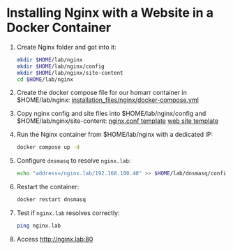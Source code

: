 # Installing Nginx with a Website in a Docker Container

1. Create Nginx folder and got into it:
   ```bash
   mkdir $HOME/lab/nginx
   mkdir $HOME/lab/nginx/config
   mkdir $HOME/lab/nginx/site-content
   cd $HOME/lab/nginx
   ```

2. Create the docker compose file for our homarr container in $HOME/lab/nginx:
   [installation_files/nginx/docker-compose.yml](/installation_files/nginx/docker-compose.yml)

3. Copy nginx config and site files into $HOME/lab/nginx/config and $HOME/lab/nginx/site-content:
   [nginx.conf template](/installation_files/nginx/config/nginx.conf)
   [web site template](/installation_files/nginx/site-content/)

4. Run the Nginx container from $HOME/lab/nginx with a dedicated IP:
   ```sh
   docker compose up -d
   ```

5. Configure `dnsmasq` to resolve `nginx.lab`:
   ```sh
   echo "address=/nginx.lab/192.168.100.40" >> $HOME/lab/dnsmasq/config/dnsmasq.conf
   ```

6. Restart the container:
   ```sh
   docker restart dnsmasq
   ```

7. Test if `nginx.lab` resolves correctly:
   ```sh
   ping nginx.lab
   ```

8. Access http://nginx.lab:80
